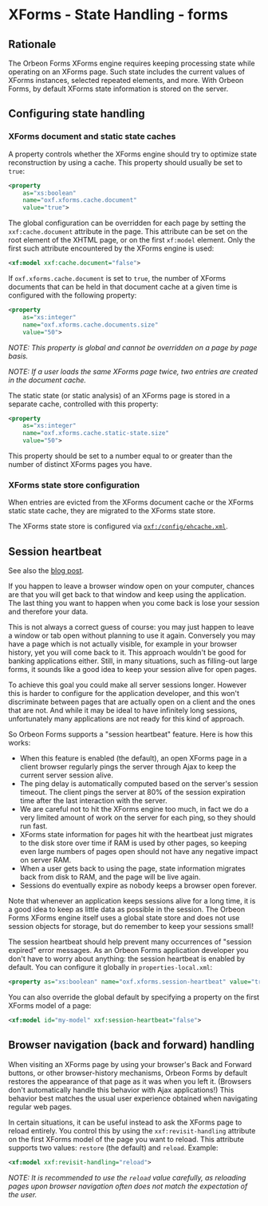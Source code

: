 # XForms - State Handling - forms

## Rationale

The Orbeon Forms XForms engine requires keeping processing state while operating on an XForms page. Such state includes the current values of XForms instances, selected repeated elements, and more. With Orbeon Forms, by default XForms state information is stored on the server.

## Configuring state handling

### XForms document and static state caches

A property controls whether the XForms engine should try to optimize state reconstruction by using a cache. This property should usually be set to `true`:

```xml
<property 
    as="xs:boolean" 
    name="oxf.xforms.cache.document" 
    value="true">
```

The global configuration can be overridden for each page by setting the `xxf:cache.document` attribute in the page. This attribute can be set on the root element of the XHTML page, or on the first `xf:model` element. Only the first such attribute encountered by the XForms engine is used:

```xml
<xf:model xxf:cache.document="false">
```

If `oxf.xforms.cache.document` is set to `true`, the number of XForms documents that can be held in that document cache at a given time is configured with the following property:

```xml
<property
    as="xs:integer"
    name="oxf.xforms.cache.documents.size"
    value="50">
```

*_NOTE: This property is global and cannot be overridden on a page by page basis._*

*_NOTE: If a user loads the same XForms page twice, two entries are created in the document cache._*

The static state (or static analysis) of an XForms page is stored in a separate cache, controlled with this property:

```xml
<property
    as="xs:integer"
    name="oxf.xforms.cache.static-state.size"
    value="50">
```

This property should be set to a number equal to or greater than the number of distinct XForms pages you have.

### XForms state store configuration

When entries are evicted from the XForms document cache or the XForms static state cache, they are migrated to the XForms state store.

The XForms state store is configured via [`oxf:/config/ehcache.xml`](https://github.com/orbeon/orbeon-forms/blob/master/src/resources-packaged/config/ehcache.xml).

## Session heartbeat

See also the [blog post](http://blog.orbeon.com/2008/01/keeping-your-session-alive_29.html).

If you happen to leave a browser window open on your computer, chances are that you will get back to that window and keep using the application. The last thing you want to happen when you come back is lose your session and therefore your data.

This is not always a correct guess of course: you may just happen to leave a window or tab open without planning to use it again. Conversely you may have a page which is not actually visible, for example in your browser history, yet you will come back to it. This approach wouldn't be good for banking applications either. Still, in many situations, such as filling-out large forms, it sounds like a good idea to keep your session alive for open pages.

To achieve this goal you could make all server sessions longer. However this is harder to configure for the application developer, and this won't discriminate between pages that are actually open on a client and the ones that are not. And while it may be ideal to have infinitely long sessions, unfortunately many applications are not ready for this kind of approach.

So Orbeon Forms supports a "session heartbeat" feature. Here is how this works:

- When this feature is enabled (the default), an open XForms page in a client browser regularly pings the server through Ajax to keep the current server session alive.
- The ping delay is automatically computed based on the server's session timeout. The client pings the server at 80% of the session expiration time after the last interaction with the server.
- We are careful not to hit the XForms engine too much, in fact we do a very limited amount of work on the server for each ping, so they should run fast.
- XForms state information for pages hit with the heartbeat just migrates to the disk store over time if RAM is used by other pages, so keeping even large numbers of pages open should not have any negative impact on server RAM.
- When a user gets back to using the page, state information migrates back from disk to RAM, and the page will be live again.
- Sessions do eventually expire as nobody keeps a browser open forever.

Note that whenever an application keeps sessions alive for a long time, it is a good idea to keep as little data as possible in the session. The Orbeon Forms XForms engine itself uses a global state store and does not use session objects for storage, but do remember to keep your sessions small!

The session heartbeat should help prevent many occurrences of "session expired" error messages. As an Orbeon Forms application developer you don't have to worry about anything: the session heartbeat is enabled by default. You can configure it globally in `properties-local.xml`:

```xml
<property as="xs:boolean" name="oxf.xforms.session-heartbeat" value="true">
```

You can also override the global default by specifying a property on the first XForms model of a page:

```xml
<xf:model id="my-model" xxf:session-heartbeat="false">
```

## Browser navigation (back and forward) handling

When visiting an XForms page by using your browser's Back and Forward buttons, or other browser-history mechanisms, Orbeon Forms by default restores the appearance of that page as it was when you left it. (Browsers don't automatically handle this behavior with Ajax applications!) This behavior best matches the usual user experience obtained when navigating regular web pages.

In certain situations, it can be useful instead to ask the XForms page to reload entirely. You control this by using the `xxf:revisit-handling` attribute on the first XForms model of the page you want to reload. This attribute supports two values: `restore` (the default) and `reload`. Example:

```xml
<xf:model xxf:revisit-handling="reload">
```

*_NOTE: It is recommended to use the `reload` value carefully, as reloading pages upon browser navigation often does not match the expectation of the user._*
